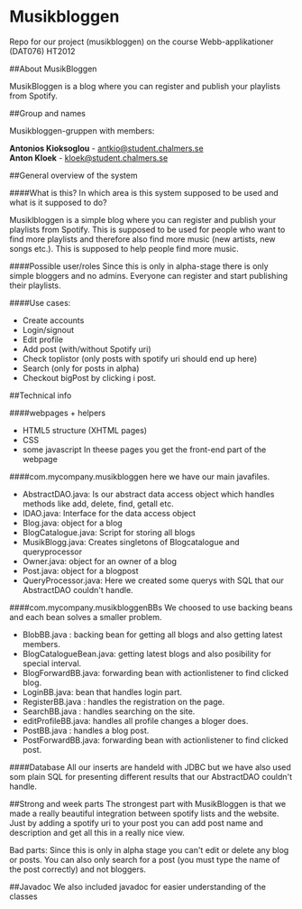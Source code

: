Musikbloggen
============

Repo for our project (musikbloggen) on the course Webb-applikationer (DAT076) HT2012

##About MusikBloggen


MusikBloggen is a blog where you can register and publish your playlists from Spotify.

##Group and names

Musikbloggen-gruppen with members:

<b>Antonios Kioksoglou</b> - antkio@student.chalmers.se<br/>
<b>Anton Kloek</b> - kloek@student.chalmers.se


##General overview of the system

####What is this? In which area is this system supposed to be used and what is it supposed to do?

Musiklbloggen is a simple blog where you can register and publish your playlists from Spotify. This is supposed to be used for people
who want to find more playlists and therefore also find more music (new artists, new songs etc.). 
This is supposed to help people find more music.

####Possible user/roles
Since this is only in alpha-stage there is only simple bloggers and no admins. Everyone can register and start publishing their playlists.


####Use cases:

- Create accounts
- Login/signout
- Edit profile
- Add post (with/without Spotify uri)
- Check toplistor (only posts with spotify uri should end up here)
- Search (only for posts in alpha)
- Checkout bigPost by clicking i post.

##Technical info

####webpages + helpers
- HTML5 structure (XHTML pages)
- CSS
- some javascript
In theese pages you get the front-end part of the webpage

####com.mycompany.musikbloggen
here we have our main javafiles.

- AbstractDAO.java: Is our abstract data access object which handles methods like add, delete, find, getall etc.
- IDAO.java: Interface for the data access object
- Blog.java: object for a blog
- BlogCatalogue.java: Script for storing all blogs
- MusikBlogg.java: Creates singletons of Blogcatalogue and queryprocessor
- Owner.java: object for an owner of a blog
- Post.java: object for a blogpost
- QueryProcessor.java: Here we created some querys with SQL that our AbstractDAO couldn't handle.

####com.mycompany.musikbloggenBBs
We choosed to use backing beans and each bean solves a smaller problem.

- BlobBB.java : backing bean for getting all blogs and also getting latest members.
- BlogCatalogueBean.java: getting latest blogs and also posibility for special interval.
- BlogForwardBB.java: forwarding bean with actionlistener to find clicked blog.
- LoginBB.java: bean that handles login part.
- RegisterBB.java : handles the registration on the page.
- SearchBB.java : handles searching on the site.
- editProfileBB.java: handles all profile changes a bloger does.
- PostBB.java : handles a blog post.
- PostForwardBB.java: forwarding bean with actionlistener to find clicked post.

####Database
All our inserts are handeld with JDBC but we have also used som plain SQL for presenting different results that our
AbstractDAO couldn't handle.

##Strong and week parts
The strongest part with MusikBloggen is that we made a really beautiful integration between spotify lists and the website.
Just by adding a spotify uri to your post you can add post name and description and get all this in a really nice view.

Bad parts: Since this is only in alpha stage you can't edit or delete any blog or posts. You can also only search for a
post (you must type the name of the post correctly) and not bloggers.

##Javadoc
We also included javadoc for easier understanding of the classes
